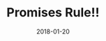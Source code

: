---
layout: post
title: "Promises Rule!!"
blog: dev
date: 2018-01-20
categories: javaScript es6 misc
show: false
permalink: /devBlog/:title.html
---